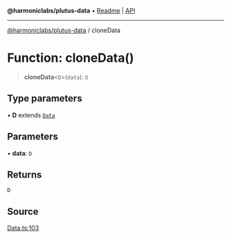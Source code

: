 **@harmoniclabs/plutus-data** • [Readme](../README.md) \| [API](../globals.md)

***

[@harmoniclabs/plutus-data](../README.md) / cloneData

# Function: cloneData()

> **cloneData**\<`D`\>(`data`): `D`

## Type parameters

• **D** extends [`Data`](../type-aliases/Data.md)

## Parameters

• **data**: `D`

## Returns

`D`

## Source

[Data.ts:103](https://github.com/HarmonicLabs/plutus-data/blob/911664c/src/Data.ts#L103)
